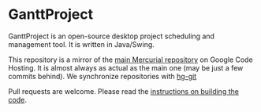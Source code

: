 GanttProject
============

GanttProject is an open-source desktop project scheduling and management tool. It is written in Java/Swing.

This repository is a mirror of the [main Mercurial repository](https://code.google.com/p/ganttproject/source/browse/) on Google Code Hosting. It is almost always as actual as the main one (may be just a few commits behind). We synchronize repositories with [hg-git](http://hg-git.github.io/)

Pull requests are welcome. Please read the [instructions on building the code](https://code.google.com/p/ganttproject/wiki/BuildingGanttProject).

